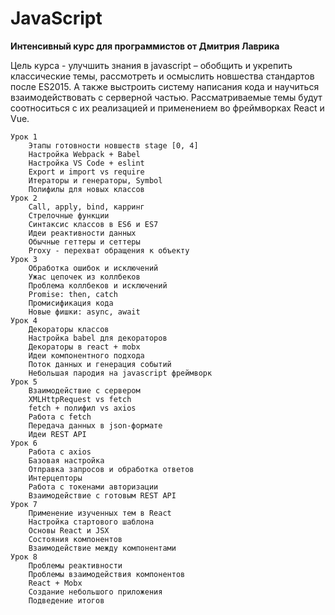 # JavaScript

**Интенсивный курс для программистов от Дмитрия Лаврика**



Цель курса - улучшить знания в javascript – обобщить и укрепить классические темы, рассмотреть и осмыслить новшества стандартов после ES2015. А также выстроить систему написания кода и
научиться взаимодействовать с серверной частью. Рассматриваемые темы будут соотноситься с их реализацией и применением во фреймворках React и Vue.

    Урок 1
        Этапы готовности новшеств stage [0, 4]
        Настройка Webpack + Babel
        Настройка VS Code + eslint
        Export и import vs require
        Итераторы и генераторы, Symbol
        Полифилы для новых классов
    Урок 2
        Call, apply, bind, карринг
        Стрелочные функции
        Синтаксис классов в ES6 и ES7
        Идеи реактивности данных
        Обычные геттеры и сеттеры
        Proxy - перехват обращения к объекту
    Урок 3
        Обработка ошибок и исключений
        Ужас цепочек из коллбеков
        Проблема коллбеков и исключений
        Promise: then, catch
        Промисификация кода
        Новые фишки: async, await
    Урок 4
        Декораторы классов
        Настройка babel для декораторов
        Декораторы в react + mobx
        Идеи компонентного подхода
        Поток данных и генерация событий
        Небольшая пародия на javascript фреймворк
    Урок 5
        Взаимодействие с сервером
        XMLHttpRequest vs fetch
        fetch + полифил vs axios
        Работа с fetch
        Передача данных в json-формате
        Идеи REST API
    Урок 6
        Работа с axios
        Базовая настройка
        Отправка запросов и обработка ответов
        Интерцепторы
        Работа с токенами авторизации
        Взаимодействие с готовым REST API
    Урок 7
        Применение изученных тем в React
        Настройка стартового шаблона
        Основы React и JSX
        Состояния компонентов
        Взаимодействие между компонентами
    Урок 8
        Проблемы реактивности
        Проблемы взаимодействия компонентов
        React + Mobx
        Создание небольшого приложения
        Подведение итогов

